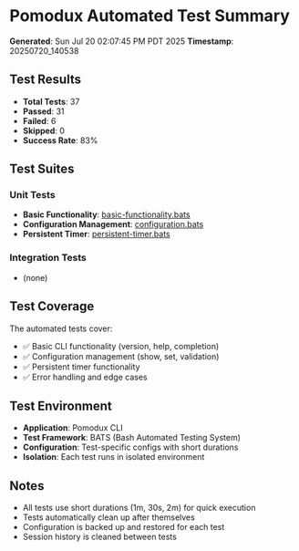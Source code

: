# Pomodux Automated Test Summary

**Generated**: Sun Jul 20 02:07:45 PM PDT 2025
**Timestamp**: 20250720_140538

## Test Results

- **Total Tests**: 37
- **Passed**: 31
- **Failed**: 6
- **Skipped**: 0
- **Success Rate**: 83%

## Test Suites

### Unit Tests
- **Basic Functionality**: [basic-functionality.bats](/home/ritchie/workspace/pomodux/tests/reports/basic-functionality-20250720_140538.tap)
- **Configuration Management**: [configuration.bats](/home/ritchie/workspace/pomodux/tests/reports/configuration-20250720_140538.tap)
- **Persistent Timer**: [persistent-timer.bats](/home/ritchie/workspace/pomodux/tests/reports/persistent-timer-20250720_140538.tap)

### Integration Tests
- (none)

## Test Coverage

The automated tests cover:

- ✅ Basic CLI functionality (version, help, completion)
- ✅ Configuration management (show, set, validation)
- ✅ Persistent timer functionality
- ✅ Error handling and edge cases

## Test Environment

- **Application**: Pomodux CLI
- **Test Framework**: BATS (Bash Automated Testing System)
- **Configuration**: Test-specific configs with short durations
- **Isolation**: Each test runs in isolated environment

## Notes

- All tests use short durations (1m, 30s, 2m) for quick execution
- Tests automatically clean up after themselves
- Configuration is backed up and restored for each test
- Session history is cleaned between tests

